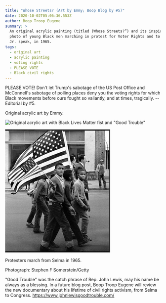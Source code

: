 ```yaml
---
title: "Whose Streets? (Art by Emmy; Boop Blog by #5)"
date: 2020-10-02T05:06:36.553Z
author: Boop Troop Eugene
summary: >
  An original acrylic painting (titled (Whose Streets?”) and its inspiration, a
  photo of young Black men marching in protest for Voter Rights and to hear MLK
  Jr. speak, in 1965.
tags:
  - original art
  - acrylic painting
  - voting rights
  - PLEASE VOTE
  - Black civil rights
---
```

PLEASE VOTE! Don't let Trump's sabotage of the US Post Office and McConnell's sabotage of polling places deny you the voting rights for which Black movements before ours fought so valiantly, and at times, tragically. --Editorial by #5.

Original acrylic art by Emmy.

![Original acrylic art with Black Lives Matter fist and "Good Trouble"](/static/img/emmy-1.png "\"Whose Streets?\" by Emmy")





![Black boys marching with flags for voting rights](/static/img/emmy-2.png "Protesters march from Selma in 1965. Photograph: Stephen F Somerstein/Getty")

<!--StartFragment-->

Protesters march from Selma in 1965.

Photograph: Stephen F Somerstein/Getty

<!--EndFragment-->

"Good Trouble" was the catch phrase of Rep. John Lewis, may his name be always as a blessing. In a future blog post, Boop Troop Eugene will review the new documentary about his lifetime of civil rights activism, from Selma to Congress. <https://www.johnlewisgoodtrouble.com/>